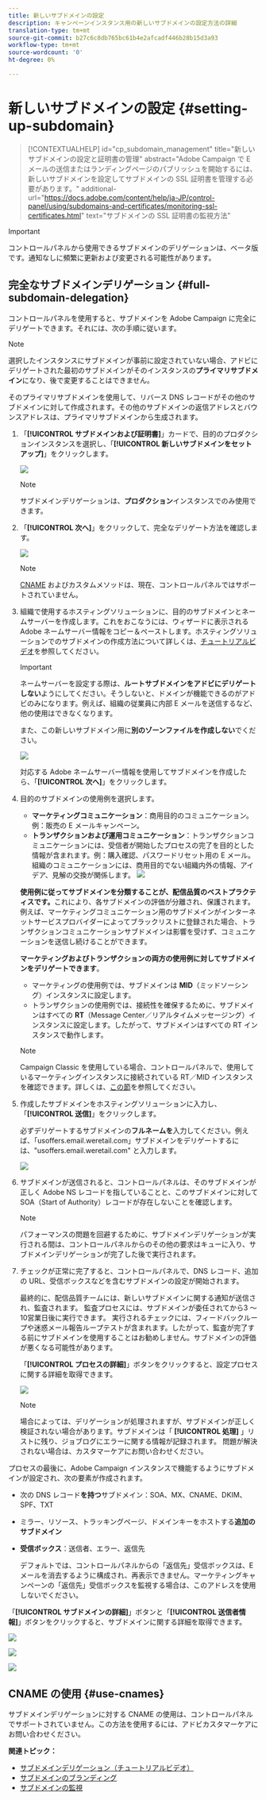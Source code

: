 ```yaml
---
title: 新しいサブドメインの設定
description: キャンペーンインスタンス用の新しいサブドメインの設定方法の詳細
translation-type: tm+mt
source-git-commit: b27c6c8db765bc61b4e2afcadf446b28b15d3a93
workflow-type: tm+mt
source-wordcount: '0'
ht-degree: 0%

---
```



# 新しいサブドメインの設定 {#setting-up-subdomain}

>[!CONTEXTUALHELP]
>id="cp_subdomain_management"
>title="新しいサブドメインの設定と証明書の管理"
>abstract="Adobe Campaign で E メールの送信またはランディングページのパブリッシュを開始するには、新しいサブドメインを設定してサブドメインの SSL 証明書を管理する必要があります。"
>additional-url="https://docs.adobe.com/content/help/ja-JP/control-panel/using/subdomains-and-certificates/monitoring-ssl-certificates.html" text="サブドメインの SSL 証明書の監視方法"

>[!IMPORTANT]
>
>コントロールパネルから使用できるサブドメインのデリゲーションは、ベータ版です。通知なしに頻繁に更新および変更される可能性があります。

## 完全なサブドメインデリゲーション {#full-subdomain-delegation}

コントロールパネルを使用すると、サブドメインを Adobe Campaign に完全にデリゲートできます。それには、次の手順に従います。

>[!NOTE]
>
>選択したインスタンスにサブドメインが事前に設定されていない場合、アドビにデリゲートされた最初のサブドメインがそのインスタンスの&#x200B;**プライマリサブドメイン**&#x200B;になり、後で変更することはできません。
>
>そのプライマリサブドメインを使用して、リバース DNS レコードがその他のサブドメインに対して作成されます。その他のサブドメインの返信アドレスとバウンスアドレスは、プライマリサブドメインから生成されます。

1. 「**[!UICONTROL サブドメインおよび証明書]**」カードで、目的のプロダクションインスタンスを選択し、「**[!UICONTROL 新しいサブドメインをセットアップ]**」をクリックします。

   ![](assets/subdomain1.png)

   >[!NOTE]
   >
   >サブドメインデリゲーションは、**プロダクション**&#x200B;インスタンスでのみ使用できます。

1. 「**[!UICONTROL 次へ]**」をクリックして、完全なデリゲート方法を確認します。

   ![](assets/subdomain3.png)

   >[!NOTE]
   >
   >[CNAME](#use-cnames) およびカスタムメソッドは、現在、コントロールパネルではサポートされていません。

1. 組織で使用するホスティングソリューションに、目的のサブドメインとネームサーバーを作成します。これをおこなうには、ウィザードに表示される Adobe ネームサーバー情報をコピー＆ペーストします。ホスティングソリューションでのサブドメインの作成方法について詳しくは、[チュートリアルビデオ](https://video.tv.adobe.com/v/30175?captions=jpn)を参照してください。

   >[!IMPORTANT]
   >
   >ネームサーバーを設定する際は、**ルートサブドメインをアドビにデリゲートしない**&#x200B;ようにしてください。そうしないと、ドメインが機能できるのがアドビのみになります。例えば、組織の従業員に内部 E メールを送信するなど、他の使用はできなくなります。
   >
   >また、この新しいサブドメイン用に&#x200B;**別のゾーンファイルを作成しない**&#x200B;でください。

   ![](assets/subdomain4.png)

   対応する Adobe ネームサーバー情報を使用してサブドメインを作成したら、「**[!UICONTROL 次へ]**」をクリックします。

1. 目的のサブドメインの使用例を選択します。

   * **マーケティングコミュニケーション**：商用目的のコミュニケーション。例：販売の E メールキャンペーン。
   * **トランザクションおよび運用コミュニケーション**：トランザクションコミュニケーションには、受信者が開始したプロセスの完了を目的とした情報が含まれます。例：購入確認、パスワードリセット用の E メール。組織のコミュニケーションには、商用目的でない組織内外の情報、アイデア、見解の交換が関係します。
   ![](assets/subdomain5.png)

   **使用例に従ってサブドメインを分類することが、配信品質のベストプラクティスです。**&#x200B;これにより、各サブドメインの評価が分離され、保護されます。例えば、マーケティングコミュニケーション用のサブドメインがインターネットサービスプロバイダーによってブラックリストに登録された場合、トランザクションコミュニケーションサブドメインは影響を受けず、コミュニケーションを送信し続けることができます。

   **マーケティングおよびトランザクションの両方の使用例に対してサブドメインをデリゲートできます**。

   * マーケティングの使用例では、サブドメインは **MID**（ミッドソーシング）インスタンスに設定します。
   * トランザクションの使用例では、接続性を確保するために、サブドメインはすべての **RT**（Message Center／リアルタイムメッセージング）インスタンスに設定します。したがって、サブドメインはすべての RT インスタンスで動作します。
   >[!NOTE]
   >
   >Campaign Classic を使用している場合、コントロールパネルで、使用しているマーケティングインスタンスに接続されている RT／MID インスタンスを確認できます。詳しくは、[この節](../../instances-settings/using/instance-details.md)を参照してください。

1. 作成したサブドメインをホスティングソリューションに入力し、「**[!UICONTROL 送信]**」をクリックします。

   必ずデリゲートするサブドメインの&#x200B;**フルネームを**&#x200B;入力してください。例えば、「usoffers.email.weretail.com」サブドメインをデリゲートするには、&quot;usoffers.email.weretail.com&quot; と入力します。

   ![](assets/subdomain6.png)

1. サブドメインが送信されると、コントロールパネルは、そのサブドメインが正しく Adobe NS レコードを指していることと、このサブドメインに対して SOA（Start of Authority）レコードが存在しないことを確認します。

   >[!NOTE]
   >
   >パフォーマンスの問題を回避するために、サブドメインデリゲーションが実行される間は、コントロールパネルからのその他の要求はキューに入り、サブドメインデリゲーションが完了した後で実行されます。

1. チェックが正常に完了すると、コントロールパネルで、DNS レコード、追加の URL、受信ボックスなどを含むサブドメインの設定が開始されます。

   最終的に、配信品質チームには、新しいサブドメインに関する通知が送信され、監査されます。 監査プロセスには、サブドメインが委任されてから3 ～ 10営業日後に実行できます。 実行されるチェックには、フィードバックループや迷惑メール報告ループテストが含まれます。したがって、監査が完了する前にサブドメインを使用することはお勧めしません。サブドメインの評価が悪くなる可能性があります。

   「**[!UICONTROL プロセスの詳細]**」ボタンをクリックすると、設定プロセスに関する詳細を取得できます。

   ![](assets/subdomain7.png)

   >[!NOTE]
   >
   >場合によっては、デリゲーションが処理されますが、サブドメインが正しく検証されない場合があります。サブドメインは「 **[!UICONTROL 処理]** 」リストに残り、ジョブログにエラーに関する情報が記録されます。 問題が解決されない場合は、カスタマーケアにお問い合わせください。

プロセスの最後に、Adobe Campaign インスタンスで機能するようにサブドメインが設定され、次の要素が作成されます。

* 次の DNS レコード&#x200B;**を持つ**&#x200B;サブドメイン：SOA、MX、CNAME、DKIM、SPF、TXT
* ミラー、リソース、トラッキングページ、ドメインキーをホストする&#x200B;**追加のサブドメイン**
* **受信ボックス**：送信者、エラー、返信先

   デフォルトでは、コントロールパネルからの「返信先」受信ボックスは、E メールを消去するように構成され、再表示できません。マーケティングキャンペーンの「返信先」受信ボックスを監視する場合は、このアドレスを使用しないでください。

「**[!UICONTROL サブドメインの詳細]**」ボタンと「**[!UICONTROL 送信者情報]**」ボタンをクリックすると、サブドメインに関する詳細を取得できます。

![](assets/detail_buttons.png)

![](assets/subdomain_details.png)

![](assets/sender_info.png)

## CNAME の使用 {#use-cnames}

サブドメインデリゲーションに対する CNAME の使用は、コントロールパネルでサポートされていません。この方法を使用するには、アドビカスタマーケアにお問い合わせください。

**関連トピック：**

* [サブドメインデリゲーション（チュートリアルビデオ）](https://docs.adobe.com/content/help/en/campaign-learn/campaign-standard-tutorials/administrating/control-panel/subdomain-delegation.html)
* [サブドメインのブランディング](../../subdomains-certificates/using/subdomains-branding.md)
* [サブドメインの監視](../../subdomains-certificates/using/monitoring-subdomains.md)